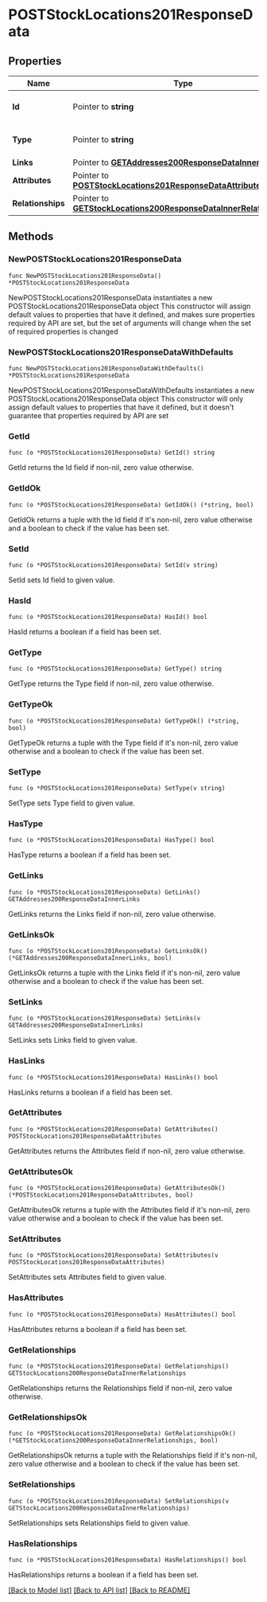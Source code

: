 # POSTStockLocations201ResponseData

## Properties

Name | Type | Description | Notes
------------ | ------------- | ------------- | -------------
**Id** | Pointer to **string** | The resource&#39;s id | [optional] 
**Type** | Pointer to **string** | The resource&#39;s type | [optional] [default to "stock_locations"]
**Links** | Pointer to [**GETAddresses200ResponseDataInnerLinks**](GETAddresses200ResponseDataInnerLinks.md) |  | [optional] 
**Attributes** | Pointer to [**POSTStockLocations201ResponseDataAttributes**](POSTStockLocations201ResponseDataAttributes.md) |  | [optional] 
**Relationships** | Pointer to [**GETStockLocations200ResponseDataInnerRelationships**](GETStockLocations200ResponseDataInnerRelationships.md) |  | [optional] 

## Methods

### NewPOSTStockLocations201ResponseData

`func NewPOSTStockLocations201ResponseData() *POSTStockLocations201ResponseData`

NewPOSTStockLocations201ResponseData instantiates a new POSTStockLocations201ResponseData object
This constructor will assign default values to properties that have it defined,
and makes sure properties required by API are set, but the set of arguments
will change when the set of required properties is changed

### NewPOSTStockLocations201ResponseDataWithDefaults

`func NewPOSTStockLocations201ResponseDataWithDefaults() *POSTStockLocations201ResponseData`

NewPOSTStockLocations201ResponseDataWithDefaults instantiates a new POSTStockLocations201ResponseData object
This constructor will only assign default values to properties that have it defined,
but it doesn't guarantee that properties required by API are set

### GetId

`func (o *POSTStockLocations201ResponseData) GetId() string`

GetId returns the Id field if non-nil, zero value otherwise.

### GetIdOk

`func (o *POSTStockLocations201ResponseData) GetIdOk() (*string, bool)`

GetIdOk returns a tuple with the Id field if it's non-nil, zero value otherwise
and a boolean to check if the value has been set.

### SetId

`func (o *POSTStockLocations201ResponseData) SetId(v string)`

SetId sets Id field to given value.

### HasId

`func (o *POSTStockLocations201ResponseData) HasId() bool`

HasId returns a boolean if a field has been set.

### GetType

`func (o *POSTStockLocations201ResponseData) GetType() string`

GetType returns the Type field if non-nil, zero value otherwise.

### GetTypeOk

`func (o *POSTStockLocations201ResponseData) GetTypeOk() (*string, bool)`

GetTypeOk returns a tuple with the Type field if it's non-nil, zero value otherwise
and a boolean to check if the value has been set.

### SetType

`func (o *POSTStockLocations201ResponseData) SetType(v string)`

SetType sets Type field to given value.

### HasType

`func (o *POSTStockLocations201ResponseData) HasType() bool`

HasType returns a boolean if a field has been set.

### GetLinks

`func (o *POSTStockLocations201ResponseData) GetLinks() GETAddresses200ResponseDataInnerLinks`

GetLinks returns the Links field if non-nil, zero value otherwise.

### GetLinksOk

`func (o *POSTStockLocations201ResponseData) GetLinksOk() (*GETAddresses200ResponseDataInnerLinks, bool)`

GetLinksOk returns a tuple with the Links field if it's non-nil, zero value otherwise
and a boolean to check if the value has been set.

### SetLinks

`func (o *POSTStockLocations201ResponseData) SetLinks(v GETAddresses200ResponseDataInnerLinks)`

SetLinks sets Links field to given value.

### HasLinks

`func (o *POSTStockLocations201ResponseData) HasLinks() bool`

HasLinks returns a boolean if a field has been set.

### GetAttributes

`func (o *POSTStockLocations201ResponseData) GetAttributes() POSTStockLocations201ResponseDataAttributes`

GetAttributes returns the Attributes field if non-nil, zero value otherwise.

### GetAttributesOk

`func (o *POSTStockLocations201ResponseData) GetAttributesOk() (*POSTStockLocations201ResponseDataAttributes, bool)`

GetAttributesOk returns a tuple with the Attributes field if it's non-nil, zero value otherwise
and a boolean to check if the value has been set.

### SetAttributes

`func (o *POSTStockLocations201ResponseData) SetAttributes(v POSTStockLocations201ResponseDataAttributes)`

SetAttributes sets Attributes field to given value.

### HasAttributes

`func (o *POSTStockLocations201ResponseData) HasAttributes() bool`

HasAttributes returns a boolean if a field has been set.

### GetRelationships

`func (o *POSTStockLocations201ResponseData) GetRelationships() GETStockLocations200ResponseDataInnerRelationships`

GetRelationships returns the Relationships field if non-nil, zero value otherwise.

### GetRelationshipsOk

`func (o *POSTStockLocations201ResponseData) GetRelationshipsOk() (*GETStockLocations200ResponseDataInnerRelationships, bool)`

GetRelationshipsOk returns a tuple with the Relationships field if it's non-nil, zero value otherwise
and a boolean to check if the value has been set.

### SetRelationships

`func (o *POSTStockLocations201ResponseData) SetRelationships(v GETStockLocations200ResponseDataInnerRelationships)`

SetRelationships sets Relationships field to given value.

### HasRelationships

`func (o *POSTStockLocations201ResponseData) HasRelationships() bool`

HasRelationships returns a boolean if a field has been set.


[[Back to Model list]](../README.md#documentation-for-models) [[Back to API list]](../README.md#documentation-for-api-endpoints) [[Back to README]](../README.md)


